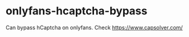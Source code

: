 # onlyfans-hcaptcha-bypass
Can bypass hCaptcha on onlyfans. Check https://www.capsolver.com/ 












































                                   